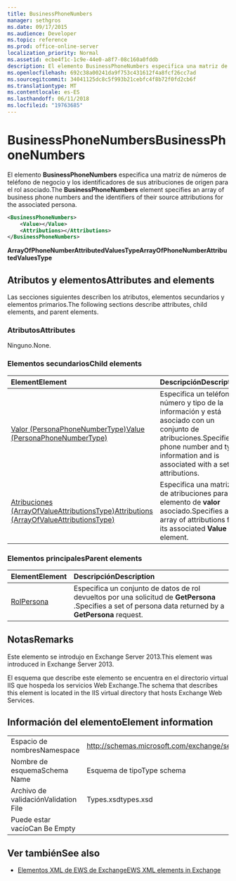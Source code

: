 ```yaml
---
title: BusinessPhoneNumbers
manager: sethgros
ms.date: 09/17/2015
ms.audience: Developer
ms.topic: reference
ms.prod: office-online-server
localization_priority: Normal
ms.assetid: ecbe4f1c-1c9e-44e0-a8f7-08c160a0fddb
description: El elemento BusinessPhoneNumbers especifica una matriz de números de teléfono de negocio y los identificadores de sus atribuciones de origen para el rol asociado.
ms.openlocfilehash: 692c38a00241da9f753c431612f4a8fcf26cc7ad
ms.sourcegitcommit: 34041125dc8c5f993b21cebfc4f8b72f0fd2cb6f
ms.translationtype: MT
ms.contentlocale: es-ES
ms.lasthandoff: 06/11/2018
ms.locfileid: "19763685"
---
```

# <a name="businessphonenumbers"></a><span data-ttu-id="aaf7d-103">BusinessPhoneNumbers</span><span class="sxs-lookup"><span data-stu-id="aaf7d-103">BusinessPhoneNumbers</span></span>

<span data-ttu-id="aaf7d-104">El elemento **BusinessPhoneNumbers** especifica una matriz de números de teléfono de negocio y los identificadores de sus atribuciones de origen para el rol asociado.</span><span class="sxs-lookup"><span data-stu-id="aaf7d-104">The **BusinessPhoneNumbers** element specifies an array of business phone numbers and the identifiers of their source attributions for the associated persona.</span></span> 
  
```XML
<BusinessPhoneNumbers>
    <Value></Value>
    <Attributions></Attributions>
</BusinessPhoneNumbers>
```

 <span data-ttu-id="aaf7d-105">**ArrayOfPhoneNumberAttributedValuesType**</span><span class="sxs-lookup"><span data-stu-id="aaf7d-105">**ArrayOfPhoneNumberAttributedValuesType**</span></span>
## <a name="attributes-and-elements"></a><span data-ttu-id="aaf7d-106">Atributos y elementos</span><span class="sxs-lookup"><span data-stu-id="aaf7d-106">Attributes and elements</span></span>

<span data-ttu-id="aaf7d-107">Las secciones siguientes describen los atributos, elementos secundarios y elementos primarios.</span><span class="sxs-lookup"><span data-stu-id="aaf7d-107">The following sections describe attributes, child elements, and parent elements.</span></span>
  
### <a name="attributes"></a><span data-ttu-id="aaf7d-108">Atributos</span><span class="sxs-lookup"><span data-stu-id="aaf7d-108">Attributes</span></span>

<span data-ttu-id="aaf7d-109">Ninguno.</span><span class="sxs-lookup"><span data-stu-id="aaf7d-109">None.</span></span>
  
### <a name="child-elements"></a><span data-ttu-id="aaf7d-110">Elementos secundarios</span><span class="sxs-lookup"><span data-stu-id="aaf7d-110">Child elements</span></span>

|<span data-ttu-id="aaf7d-111">**Element**</span><span class="sxs-lookup"><span data-stu-id="aaf7d-111">**Element**</span></span>|<span data-ttu-id="aaf7d-112">**Descripción**</span><span class="sxs-lookup"><span data-stu-id="aaf7d-112">**Description**</span></span>|
|:-----|:-----|
|[<span data-ttu-id="aaf7d-113">Valor (PersonaPhoneNumberType)</span><span class="sxs-lookup"><span data-stu-id="aaf7d-113">Value (PersonaPhoneNumberType)</span></span>](value-personaphonenumbertype.md) <br/> |<span data-ttu-id="aaf7d-114">Especifica un teléfono número y tipo de la información y está asociado con un conjunto de atribuciones.</span><span class="sxs-lookup"><span data-stu-id="aaf7d-114">Specifies a phone number and type information and is associated with a set of attributions.</span></span>  <br/> |
|[<span data-ttu-id="aaf7d-115">Atribuciones (ArrayOfValueAttributionsType)</span><span class="sxs-lookup"><span data-stu-id="aaf7d-115">Attributions (ArrayOfValueAttributionsType)</span></span>](attributions-arrayofvalueattributionstype.md) <br/> |<span data-ttu-id="aaf7d-116">Especifica una matriz de atribuciones para su elemento de **valor** asociado.</span><span class="sxs-lookup"><span data-stu-id="aaf7d-116">Specifies an array of attributions for its associated **Value** element.</span></span>  <br/> |
   
### <a name="parent-elements"></a><span data-ttu-id="aaf7d-117">Elementos principales</span><span class="sxs-lookup"><span data-stu-id="aaf7d-117">Parent elements</span></span>

|<span data-ttu-id="aaf7d-118">**Element**</span><span class="sxs-lookup"><span data-stu-id="aaf7d-118">**Element**</span></span>|<span data-ttu-id="aaf7d-119">**Descripción**</span><span class="sxs-lookup"><span data-stu-id="aaf7d-119">**Description**</span></span>|
|:-----|:-----|
|[<span data-ttu-id="aaf7d-120">Rol</span><span class="sxs-lookup"><span data-stu-id="aaf7d-120">Persona</span></span>](persona.md) <br/> |<span data-ttu-id="aaf7d-121">Especifica un conjunto de datos de rol devueltos por una solicitud de **GetPersona** .</span><span class="sxs-lookup"><span data-stu-id="aaf7d-121">Specifies a set of persona data returned by a **GetPersona** request.</span></span>  <br/> |
   
## <a name="remarks"></a><span data-ttu-id="aaf7d-122">Notas</span><span class="sxs-lookup"><span data-stu-id="aaf7d-122">Remarks</span></span>

<span data-ttu-id="aaf7d-123">Este elemento se introdujo en Exchange Server 2013.</span><span class="sxs-lookup"><span data-stu-id="aaf7d-123">This element was introduced in Exchange Server 2013.</span></span>
  
<span data-ttu-id="aaf7d-124">El esquema que describe este elemento se encuentra en el directorio virtual IIS que hospeda los servicios Web Exchange.</span><span class="sxs-lookup"><span data-stu-id="aaf7d-124">The schema that describes this element is located in the IIS virtual directory that hosts Exchange Web Services.</span></span>
  
## <a name="element-information"></a><span data-ttu-id="aaf7d-125">Información del elemento</span><span class="sxs-lookup"><span data-stu-id="aaf7d-125">Element information</span></span>

|||
|:-----|:-----|
|<span data-ttu-id="aaf7d-126">Espacio de nombres</span><span class="sxs-lookup"><span data-stu-id="aaf7d-126">Namespace</span></span>  <br/> |http://schemas.microsoft.com/exchange/services/2006/types  <br/> |
|<span data-ttu-id="aaf7d-127">Nombre de esquema</span><span class="sxs-lookup"><span data-stu-id="aaf7d-127">Schema Name</span></span>  <br/> |<span data-ttu-id="aaf7d-128">Esquema de tipo</span><span class="sxs-lookup"><span data-stu-id="aaf7d-128">Type schema</span></span>  <br/> |
|<span data-ttu-id="aaf7d-129">Archivo de validación</span><span class="sxs-lookup"><span data-stu-id="aaf7d-129">Validation File</span></span>  <br/> |<span data-ttu-id="aaf7d-130">Types.xsd</span><span class="sxs-lookup"><span data-stu-id="aaf7d-130">types.xsd</span></span>  <br/> |
|<span data-ttu-id="aaf7d-131">Puede estar vacío</span><span class="sxs-lookup"><span data-stu-id="aaf7d-131">Can Be Empty</span></span>  <br/> ||
   
## <a name="see-also"></a><span data-ttu-id="aaf7d-132">Ver también</span><span class="sxs-lookup"><span data-stu-id="aaf7d-132">See also</span></span>



- [<span data-ttu-id="aaf7d-133">Elementos XML de EWS de Exchange</span><span class="sxs-lookup"><span data-stu-id="aaf7d-133">EWS XML elements in Exchange</span></span>](ews-xml-elements-in-exchange.md)

